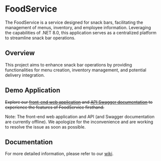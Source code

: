 # FoodService

The FoodService is a service designed for snack bars, facilitating the management of menus, inventory, and employee information. Leveraging the capabilities of .NET 8.0, this application serves as a centralized platform to streamline snack bar operations.

## Overview

This project aims to enhance snack bar operations by providing functionalities for menu creation, inventory management, and potential delivery integration. 

## Demo Application

~~Explore our [front-end web application](https://foodservice-api.azurewebsites.net/) and [API Swagger documentation](https://foodserviceapi20240506113327.azurewebsites.net/swagger/index.html) to experience the features of FoodService firsthand.~~ 

Note: The front-end web application and API (and Swagger documentation are currently offline). We apologize for the inconvenience and are working to resolve the issue as soon as possible.

## Documentation

For more detailed information, please refer to our [wiki](https://foodservice.gitbook.io/foodservice/).
